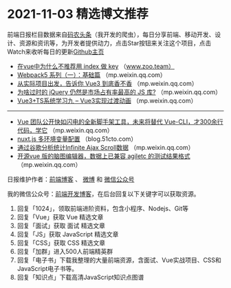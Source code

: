 # 2021-11-03 精选博文推荐

前端日报栏目数据来自[码农头条](http://hao.caibaojian.com.cn/)（我开发的爬虫），每日分享前端、移动开发、设计、资源和资讯等，为开发者提供动力，点击Star按钮来关注这个项目，点击Watch来收听每日的更新[Github主页](https://github.com/kujian/frontendDaily)
* [在vue中为什么不推荐用 index 做 key](https://www.zoo.team/article/vue-index) （www.zoo.team）
* [Webpack5 系列（一）：基础篇](https://mp.weixin.qq.com/s?__biz=Mzg2NjUxOTM2Mg==&mid=2247490372&idx=1&sn=f3444068f1c608d22b04ac9f1f853f74) （mp.weixin.qq.com）
* [从实际项目出发，告诉你 Vue3 到底香不香](https://mp.weixin.qq.com/s?__biz=MzA4MjA1MDM3Ng==&mid=2450818228&idx=1&sn=db3436efa4d0267ddc7676078eaa219e) （mp.weixin.qq.com）
* [为啥过时的 jQuery 仍然是市场占有率最高的 JS 库?](https://mp.weixin.qq.com/s?__biz=Mzg2NDAzMjE5NQ==&mid=2247491905&idx=1&sn=a01d4a1ec47111163d76d2b390a1f2f2) （mp.weixin.qq.com）
* [Vue3+TS系统学习九 &#8211; Vue3实现过渡动画](https://mp.weixin.qq.com/s?__biz=Mzg5MDAzNzkwNA==&mid=2247485036&idx=1&sn=822f2a8fa47406adb811e60a4945b480) （mp.weixin.qq.com）

***
* [Vue 团队公开快如闪电的全新脚手架工具，未来将替代 Vue-CLI，才300余行代码，学它](https://mp.weixin.qq.com/s?__biz=MzI1NDU3NzM5Mg==&mid=2247488379&idx=1&sn=c4f6c1a84d3e31abeb05d65b31744174) （mp.weixin.qq.com）
* [nuxt.js 多环境变量配置](https://blog.51cto.com/u_15417308/4513915) （blog.51cto.com）
* [通过谷歌分析统计Infinite Ajax Scroll数据](https://mp.weixin.qq.com/s?__biz=Mjg2NTE4MzUwMA==&mid=2651233195&idx=1&sn=ef343a036bd1ca3c8ddffa1a6974f229) （mp.weixin.qq.com）
* [开源vue 版的脑图编辑器，数据上已兼容 agiletc 的测试结果格式](https://mp.weixin.qq.com/s?__biz=MzAwNjEzMDUyNw==&mid=2650205283&idx=1&sn=563ddff3491fe2c1a92f1aafd0e1c001) （mp.weixin.qq.com）

日报维护作者：[前端博客](http://caibaojian.com.cn/) 、 [微博](http://weibo.com/kujian) 和 [微信公众号](https://open.weixin.qq.com/qr/code?username=caibaojian_com)

我的微信公众号：[前端开发博客](https://open.weixin.qq.com/qr/code?username=caibaojian_com)，在后台回复以下关键字可以获取资源。

1. 回复「1024」，领取前端进阶资料，包含小程序、Nodejs、Git等
2. 回复「Vue」获取 Vue 精选文章
3. 回复「面试」获取 面试 精选文章
4. 回复「JS」获取 JavaScript 精选文章
5. 回复「CSS」获取 CSS 精选文章
6. 回复「加群」进入500人前端精英群
7. 回复「电子书」下载我整理的大量前端资源，含面试、Vue实战项目、CSS和JavaScript电子书等。
8. 回复「知识点」下载高清JavaScript知识点图谱